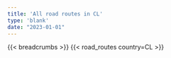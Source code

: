 ```yaml
---
title: 'All road routes in CL'
type: 'blank'
date: "2023-01-01"
---
```


{{< breadcrumbs >}}
{{< road_routes country=CL >}}
